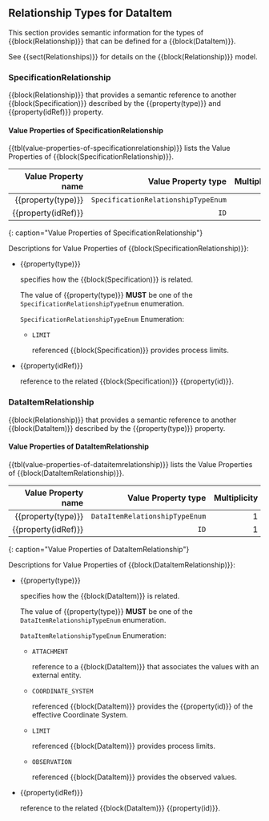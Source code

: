 
## Relationship Types for DataItem

This section provides semantic information for the types of {{block(Relationship)}} that can be defined for a {{block(DataItem)}}.

See {{sect(Relationships)}} for details on the {{block(Relationship)}} model.

### SpecificationRelationship


{{block(Relationship)}} that provides a semantic reference to another {{block(Specification)}} described by the {{property(type)}} and {{property(idRef)}} property.


#### Value Properties of SpecificationRelationship

{{tbl(value-properties-of-specificationrelationship)}} lists the Value Properties of {{block(SpecificationRelationship)}}.

| Value Property name | Value Property type | Multiplicity |
|--------------------:|--------------------:|-------------:|
| {{property(type)}} | `SpecificationRelationshipTypeEnum` | 1 |
| {{property(idRef)}} | `ID` | 1 |
{: caption="Value Properties of SpecificationRelationship"}

Descriptions for Value Properties of {{block(SpecificationRelationship)}}:

* {{property(type)}} 

    specifies how the {{block(Specification)}} is related.

    The value of {{property(type)}} **MUST** be one of the `SpecificationRelationshipTypeEnum` enumeration.

    `SpecificationRelationshipTypeEnum` Enumeration:


    * `LIMIT` 

        referenced {{block(Specification)}} provides process limits.

* {{property(idRef)}} 

    reference to the related {{block(Specification)}} {{property(id)}}.

### DataItemRelationship


{{block(Relationship)}} that provides a semantic reference to another {{block(DataItem)}} described by the {{property(type)}} property.


#### Value Properties of DataItemRelationship

{{tbl(value-properties-of-dataitemrelationship)}} lists the Value Properties of {{block(DataItemRelationship)}}.

| Value Property name | Value Property type | Multiplicity |
|--------------------:|--------------------:|-------------:|
| {{property(type)}} | `DataItemRelationshipTypeEnum` | 1 |
| {{property(idRef)}} | `ID` | 1 |
{: caption="Value Properties of DataItemRelationship"}

Descriptions for Value Properties of {{block(DataItemRelationship)}}:

* {{property(type)}} 

    specifies how the {{block(DataItem)}} is related.

    The value of {{property(type)}} **MUST** be one of the `DataItemRelationshipTypeEnum` enumeration.

    `DataItemRelationshipTypeEnum` Enumeration:


    * `ATTACHMENT` 

        reference to a {{block(DataItem)}} that associates the values with an external entity.

    * `COORDINATE_SYSTEM` 

        referenced {{block(DataItem)}} provides the {{property(id)}} of the effective Coordinate System.

    * `LIMIT` 

        referenced {{block(DataItem)}} provides process limits.

    * `OBSERVATION` 

        referenced {{block(DataItem)}} provides the observed values.

* {{property(idRef)}} 

    reference to the related {{block(DataItem)}} {{property(id)}}.
